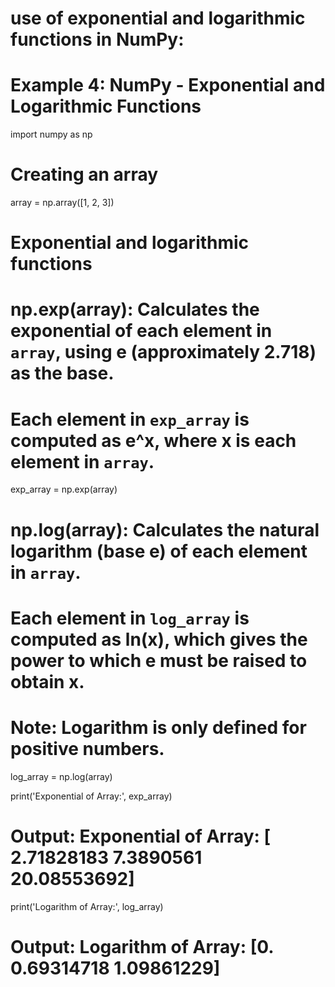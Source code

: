 # use of exponential and logarithmic functions in NumPy:

# Example 4: NumPy - Exponential and Logarithmic Functions
import numpy as np

# Creating an array
array = np.array([1, 2, 3])

# Exponential and logarithmic functions
# np.exp(array): Calculates the exponential of each element in `array`, using e (approximately 2.718) as the base.
# Each element in `exp_array` is computed as e^x, where x is each element in `array`.
exp_array = np.exp(array)

# np.log(array): Calculates the natural logarithm (base e) of each element in `array`.
# Each element in `log_array` is computed as ln(x), which gives the power to which e must be raised to obtain x.
# Note: Logarithm is only defined for positive numbers.
log_array = np.log(array)

print('Exponential of Array:', exp_array)
# Output: Exponential of Array: [ 2.71828183  7.3890561  20.08553692]

print('Logarithm of Array:', log_array)
# Output: Logarithm of Array: [0.         0.69314718 1.09861229]

